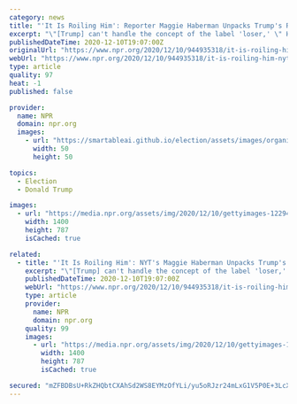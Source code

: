 ```yaml
---
category: news
title: "'It Is Roiling Him': Reporter Maggie Haberman Unpacks Trump's Refusal To Admit He Lost"
excerpt: "\"[Trump] can't handle the concept of the label 'loser,' \" Haberman says. \"He has never before encountered a problem that he couldn't sue away through the court system or spin away.\""
publishedDateTime: 2020-12-10T19:07:00Z
originalUrl: "https://www.npr.org/2020/12/10/944935318/it-is-roiling-him-nyts-maggie-haberman-unpacks-trumps-refusal-to-admit-he-lost"
webUrl: "https://www.npr.org/2020/12/10/944935318/it-is-roiling-him-nyts-maggie-haberman-unpacks-trumps-refusal-to-admit-he-lost"
type: article
quality: 97
heat: -1
published: false

provider:
  name: NPR
  domain: npr.org
  images:
    - url: "https://smartableai.github.io/election/assets/images/organizations/npr.org-50x50.jpg"
      width: 50
      height: 50

topics:
  - Election
  - Donald Trump

images:
  - url: "https://media.npr.org/assets/img/2020/12/10/gettyimages-1229417416_wide-58c5c8501c163ef4b28e8eee25d110b7095f3a01.jpg?s=1400"
    width: 1400
    height: 787
    isCached: true

related:
  - title: "'It Is Roiling Him': NYT's Maggie Haberman Unpacks Trump's Refusal To Admit He Lost"
    excerpt: "\"[Trump] can't handle the concept of the label 'loser,' \" Haberman says. \"He has never before encountered a problem that he couldn't sue away through the court system or spin away.\""
    publishedDateTime: 2020-12-10T19:07:00Z
    webUrl: "https://www.npr.org/2020/12/10/944935318/it-is-roiling-him-nyts-maggie-haberman-unpacks-trumps-refusal-to-admit-he-lost"
    type: article
    provider:
      name: NPR
      domain: npr.org
    quality: 99
    images:
      - url: "https://media.npr.org/assets/img/2020/12/10/gettyimages-1229417416_wide-58c5c8501c163ef4b28e8eee25d110b7095f3a01.jpg?s=1400"
        width: 1400
        height: 787
        isCached: true

secured: "mZFBDBsU+RkZHQbtCXAhSd2WS8EYMzOfYLi/yu5oRJzr24mLxG1V5P0E+3LcX3Zrc+/lGK1nbwSx74fJ+TcnlQOfT6TwEUkaknlAWK5tdm1Y5fYA1Zjs8GZ7Nwz5aBx8RjzT7Gav/cIvU44T8pEU0gisnQQ+ffmUouX/kflRqVD/YnY3EbfXzhOTOaEQE0oia08ot0GyS2D2Rxat4uYTmatY3uRo5MRs71kpa1RL3L1QWlt7nFQzTXHfYqosEY9DCvtqT4xk9ZeDoyKr7dh/8Sqo66AvVvcq7Rgyr4a7ixJaUHWCzU4pTMWEEETeLSAjRPxi+E793PGKPNFaYEf5J20xY38CRdDw05MtbwSAItU=;7omx9WeGmXUH3HbhZ81PZQ=="
---
```


